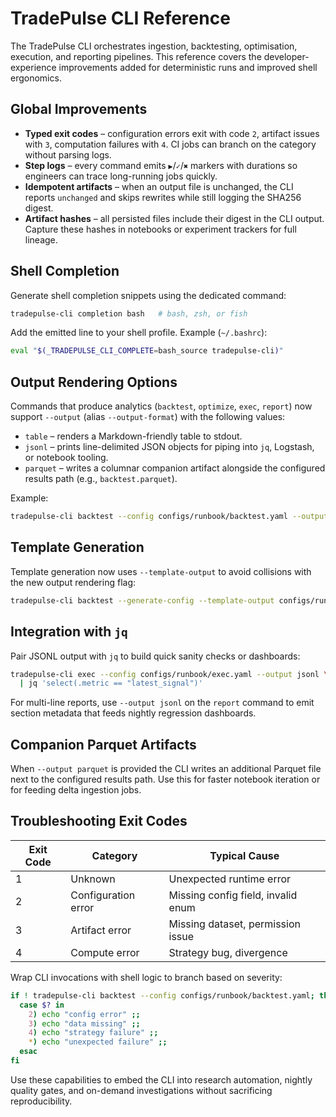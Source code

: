 # TradePulse CLI Reference

The TradePulse CLI orchestrates ingestion, backtesting, optimisation, execution,
and reporting pipelines. This reference covers the developer-experience
improvements added for deterministic runs and improved shell ergonomics.

## Global Improvements

- **Typed exit codes** – configuration errors exit with code `2`, artifact
  issues with `3`, computation failures with `4`. CI jobs can branch on the
  category without parsing logs.
- **Step logs** – every command emits `▶`/`✓`/`✖` markers with durations so
  engineers can trace long-running jobs quickly.
- **Idempotent artifacts** – when an output file is unchanged, the CLI reports
  `unchanged` and skips rewrites while still logging the SHA256 digest.
- **Artifact hashes** – all persisted files include their digest in the CLI
  output. Capture these hashes in notebooks or experiment trackers for full
  lineage.

## Shell Completion

Generate shell completion snippets using the dedicated command:

```bash
tradepulse-cli completion bash   # bash, zsh, or fish
```

Add the emitted line to your shell profile. Example (`~/.bashrc`):

```bash
eval "$(_TRADEPULSE_CLI_COMPLETE=bash_source tradepulse-cli)"
```

## Output Rendering Options

Commands that produce analytics (`backtest`, `optimize`, `exec`, `report`) now
support `--output` (alias `--output-format`) with the following values:

- `table` – renders a Markdown-friendly table to stdout.
- `jsonl` – prints line-delimited JSON objects for piping into `jq`, Logstash, or
  notebook tooling.
- `parquet` – writes a columnar companion artifact alongside the configured
  results path (e.g., `backtest.parquet`).

Example:

```bash
tradepulse-cli backtest --config configs/runbook/backtest.yaml --output jsonl | jq '.'
```

## Template Generation

Template generation now uses `--template-output` to avoid collisions with the
new output rendering flag:

```bash
tradepulse-cli backtest --generate-config --template-output configs/runbook/backtest.yaml
```

## Integration with `jq`

Pair JSONL output with `jq` to build quick sanity checks or dashboards:

```bash
tradepulse-cli exec --config configs/runbook/exec.yaml --output jsonl \
  | jq 'select(.metric == "latest_signal")'
```

For multi-line reports, use `--output jsonl` on the `report` command to emit
section metadata that feeds nightly regression dashboards.

## Companion Parquet Artifacts

When `--output parquet` is provided the CLI writes an additional Parquet file
next to the configured results path. Use this for faster notebook iteration or
for feeding delta ingestion jobs.

## Troubleshooting Exit Codes

| Exit Code | Category              | Typical Cause                      |
| --------- | --------------------- | ---------------------------------- |
| 1         | Unknown               | Unexpected runtime error           |
| 2         | Configuration error   | Missing config field, invalid enum |
| 3         | Artifact error        | Missing dataset, permission issue  |
| 4         | Compute error         | Strategy bug, divergence           |

Wrap CLI invocations with shell logic to branch based on severity:

```bash
if ! tradepulse-cli backtest --config configs/runbook/backtest.yaml; then
  case $? in
    2) echo "config error" ;;
    3) echo "data missing" ;;
    4) echo "strategy failure" ;;
    *) echo "unexpected failure" ;;
  esac
fi
```

Use these capabilities to embed the CLI into research automation, nightly
quality gates, and on-demand investigations without sacrificing reproducibility.
